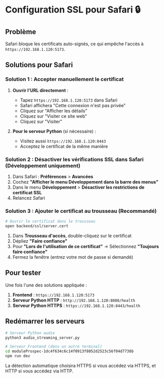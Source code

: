 # Configuration SSL pour Safari 🔒

## Problème

Safari bloque les certificats auto-signés, ce qui empêche l'accès à `https://192.168.1.120:5173`.

## Solutions pour Safari

### Solution 1 : Accepter manuellement le certificat

1. **Ouvrir l'URL directement** : 
   - Tapez `https://192.168.1.120:5173` dans Safari
   - Safari affichera "Cette connexion n'est pas privée"
   - Cliquez sur "Afficher les détails"
   - Cliquez sur "Visiter ce site web"
   - Cliquez sur "Visiter"

2. **Pour le serveur Python** (si nécessaire) :
   - Visitez aussi `https://192.168.1.120:8443` 
   - Acceptez le certificat de la même manière

### Solution 2 : Désactiver les vérifications SSL dans Safari (Développement uniquement)

1. Dans Safari : **Préférences** > **Avancées**
2. Cochez **"Afficher le menu Développement dans la barre des menus"**
3. Dans le menu **Développement** > **Désactiver les restrictions de certificat SSL**
4. Relancez Safari

### Solution 3 : Ajouter le certificat au trousseau (Recommandé)

```bash
# Ouvrir le certificat dans le trousseau
open backend/ssl/server.cert
```

1. Dans **Trousseau d'accès**, double-cliquez sur le certificat
2. Dépliez **"Faire confiance"**
3. Pour **"Lors de l'utilisation de ce certificat"** → Sélectionnez **"Toujours faire confiance"**
4. Fermez la fenêtre (entrez votre mot de passe si demandé)

## Pour tester

Une fois l'une des solutions appliquée :

1. **Frontend** : `https://192.168.1.120:5173`
2. **Serveur Python HTTP** : `http://192.168.1.120:8080/health`
3. **Serveur Python HTTPS** : `https://192.168.1.120:8443/health`

## Redémarrer les serveurs

```bash
# Serveur Python audio
python3 audio_streaming_server.py

# Serveur Frontend (dans un autre terminal)
cd moduleProspec-1dc4f634c6c14f0913f8052d2523c56f04d7738b
npm run dev
```

La détection automatique choisira HTTPS si vous accédez via HTTPS, et HTTP si vous accédez via HTTP.